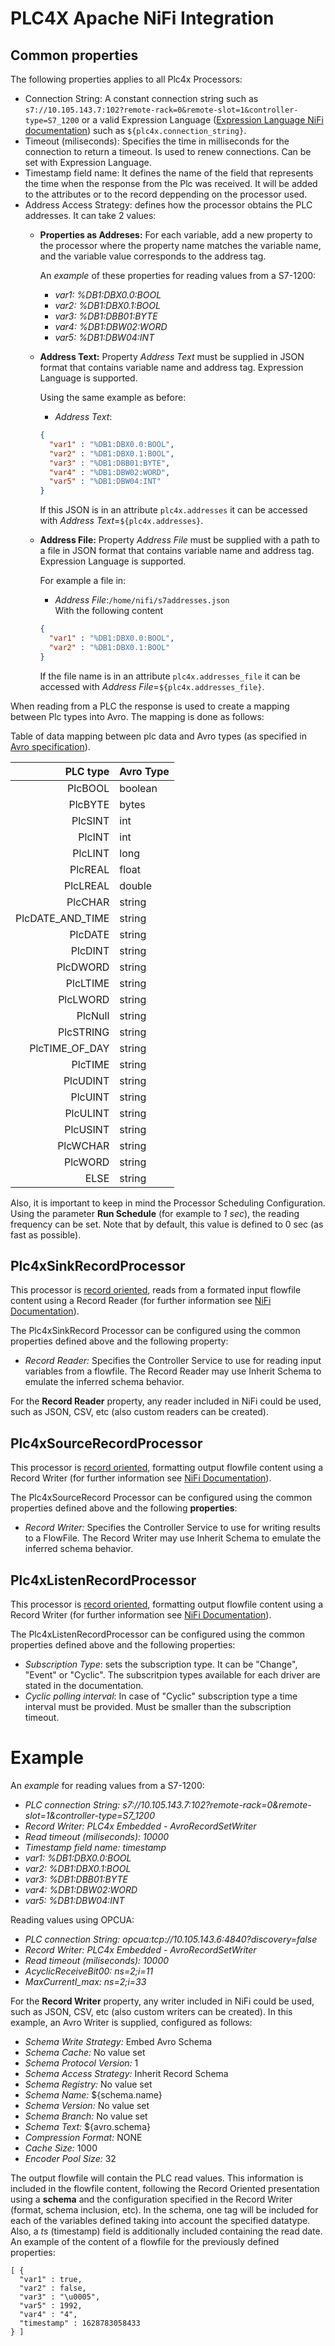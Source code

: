 <!--
Licensed to the Apache Software Foundation (ASF) under one
or more contributor license agreements.  See the NOTICE file
distributed with this work for additional information
regarding copyright ownership.  The ASF licenses this file
to you under the Apache License, Version 2.0 (the
"License"); you may not use this file except in compliance
with the License.  You may obtain a copy of the License at

      https://www.apache.org/licenses/LICENSE-2.0

Unless required by applicable law or agreed to in writing,
software distributed under the License is distributed on an
"AS IS" BASIS, WITHOUT WARRANTIES OR CONDITIONS OF ANY
KIND, either express or implied.  See the License for the
specific language governing permissions and limitations
under the License.
 -->
# PLC4X Apache NiFi Integration

## Common properties
The following properties applies to all Plc4x Processors:
* Connection String: A constant connection string such as `s7://10.105.143.7:102?remote-rack=0&remote-slot=1&controller-type=S7_1200` or a valid Expression Language ([Expression Language NiFi documentation](https://nifi.apache.org/docs/nifi-docs/html/expression-language-guide.html)) such as `${plc4x.connection_string}`.
* Timeout (miliseconds): Specifies the time in milliseconds for the connection to return a timeout. Is used to renew connections. Can be set with Expression Language.
* Timestamp field name: It defines the name of the field that represents the time when the response from the Plc was received. It will be added to the attributes or to the record deppending on the processor used.
* Address Access Strategy: defines how the processor obtains the PLC addresses. It can take 2 values:
  * **Properties as Addreses:** 
      For each variable, add a new property to the processor where the property name matches the variable name, and the variable value corresponds to the address tag. 

    An *example* of these properties for reading values from a S7-1200:
    - *var1:* *%DB1:DBX0.0:BOOL*
    - *var2:* *%DB1:DBX0.1:BOOL*
    - *var3:* *%DB1:DBB01:BYTE*
    - *var4:* *%DB1:DBW02:WORD*
    - *var5:* *%DB1:DBW04:INT*

  * **Address Text:**
    Property *Address Text* must be supplied in JSON format that contains variable name and address tag. Expression Language is supported.

    Using the same example as before:
    - *Address Text*:  
    ```json
    {
      "var1" : "%DB1:DBX0.0:BOOL",
      "var2" : "%DB1:DBX0.1:BOOL",
      "var3" : "%DB1:DBB01:BYTE",
      "var4" : "%DB1:DBW02:WORD",
      "var5" : "%DB1:DBW04:INT" 
    }
    ```
    If this JSON is in an attribute `plc4x.addresses` it can be accessed with *Address Text*=`${plc4x.addresses}`. 
  
  * **Address File:**
    Property *Address File* must be supplied with a path to a file in JSON format that contains variable name and address tag. Expression Language is supported.

    For example a file in:
    - *Address File*:```/home/nifi/s7addresses.json```  
    With the following content
    ```json
    {
      "var1" : "%DB1:DBX0.0:BOOL",
      "var2" : "%DB1:DBX0.1:BOOL"
    }
    ```
    If the file name is in an attribute `plc4x.addresses_file` it can be accessed with *Address File*=`${plc4x.addresses_file}`. 



When reading from a PLC the response is used to create a mapping between Plc types into Avro. The mapping is done as follows:

Table of data mapping between plc data and Avro types (as specified in [Avro specification](https://avro.apache.org/docs/1.11.1/specification/#primitive-types)).


| PLC type | Avro Type |
|----------:|-----------|
| PlcBOOL | boolean |
| PlcBYTE | bytes |
| PlcSINT | int |
| PlcINT | int |
| PlcLINT | long |
| PlcREAL | float |
| PlcLREAL | double |
| PlcCHAR | string |
| PlcDATE_AND_TIME | string |
| PlcDATE | string |
| PlcDINT | string |
| PlcDWORD | string |
| PlcLTIME | string |
| PlcLWORD | string |
| PlcNull | string |
| PlcSTRING | string |
| PlcTIME_OF_DAY | string |
| PlcTIME | string |
| PlcUDINT | string |
| PlcUINT | string |
| PlcULINT | string |
| PlcUSINT | string |
| PlcWCHAR | string |
| PlcWORD | string |
| ELSE | string |


Also, it is important to keep in mind the Processor Scheduling Configuration. Using the parameter **Run Schedule** (for example to *1 sec*), the reading frequency can be set. Note that by default, this value is defined to 0 sec (as fast as possible).


## Plc4xSinkRecordProcessor

This processor is <ins>record oriented</ins>, reads from a formated input flowfile content using a Record Reader (for further information see [NiFi Documentation](https://nifi.apache.org/docs/nifi-docs/html/record-path-guide.html#overview)). 

The Plc4xSinkRecord Processor can be configured using the common properties defined above and the following property:
- *Record Reader:* Specifies the Controller Service to use for reading input variables from a flowfile. The Record Reader may use Inherit Schema to emulate the inferred schema behavior.


For the **Record Reader** property, any reader included in NiFi could be used, such as JSON, CSV, etc (also custom readers can be created).


## Plc4xSourceRecordProcessor

This processor is <ins>record oriented</ins>, formatting output flowfile content using a Record Writer (for further information see [NiFi Documentation](https://nifi.apache.org/docs/nifi-docs/html/record-path-guide.html#overview)). 

The Plc4xSourceRecord Processor can be configured using the common properties defined above and the following **properties**:

- *Record Writer:* Specifies the Controller Service to use for writing results to a FlowFile. The Record Writer may use Inherit Schema to emulate the inferred schema behavior.

## Plc4xListenRecordProcessor
This processor is <ins>record oriented</ins>, formatting output flowfile content using a Record Writer (for further information see [NiFi Documentation](https://nifi.apache.org/docs/nifi-docs/html/record-path-guide.html#overview)). 

The Plc4xListenRecordProcessor can be configured using the common properties defined above and the following properties:
- *Subscription Type*: sets the subscription type. It can be "Change", "Event" or "Cyclic". The subscritpion types available for each driver are stated in the documentation.
- *Cyclic polling interval*: In case of "Cyclic" subscription type a time interval must be provided. Must be smaller than the subscription timeout.

# Example

An *example* for reading values from a S7-1200:

- *PLC connection String:* *s7://10.105.143.7:102?remote-rack=0&remote-slot=1&controller-type=S7_1200*
- *Record Writer:* *PLC4x Embedded - AvroRecordSetWriter*
- *Read timeout (miliseconds):* *10000*
- *Timestamp field name:* *timestamp*  
- *var1:* *%DB1:DBX0.0:BOOL*
- *var2:* *%DB1:DBX0.1:BOOL*
- *var3:* *%DB1:DBB01:BYTE*
- *var4:* *%DB1:DBW02:WORD*
- *var5:* *%DB1:DBW04:INT*

Reading values using OPCUA:
- *PLC connection String:* *opcua:tcp://10.105.143.6:4840?discovery=false*
- *Record Writer:* *PLC4x Embedded - AvroRecordSetWriter*
- *Read timeout (miliseconds):* *10000*
- *AcyclicReceiveBit00:* *ns=2;i=11*
- *MaxCurrentI_max:*  *ns=2;i=33*

For the **Record Writer** property, any writer included in NiFi could be used, such as JSON, CSV, etc (also custom writers can be created). In this example, an Avro Writer is supplied, configured as follows:

- *Schema Write Strategy:* Embed Avro Schema
- *Schema Cache:* No value set
- *Schema Protocol Version:* 1
- *Schema Access Strategy:* Inherit Record Schema
- *Schema Registry:* No value set
- *Schema Name:* ${schema.name}
- *Schema Version:* No value set
- *Schema Branch:* No value set
- *Schema Text:* ${avro.schema}
- *Compression Format:* NONE
- *Cache Size:* 1000
- *Encoder Pool Size:* 32


The output flowfile will contain the PLC read values. This information is included in the flowfile content, following the Record Oriented presentation using a **schema** and the configuration specified in the Record Writer (format, schema inclusion, etc). In the schema, one tag will be included for each of the variables defined taking into account the specified datatype. Also, a *ts* (timestamp) field is additionally included containing the read date. An example of the content of a flowfile for the previously defined properties:

```
[ {
  "var1" : true,
  "var2" : false,
  "var3" : "\u0005",
  "var5" : 1992,
  "var4" : "4",
  "timestamp" : 1628783058433
} ]
```